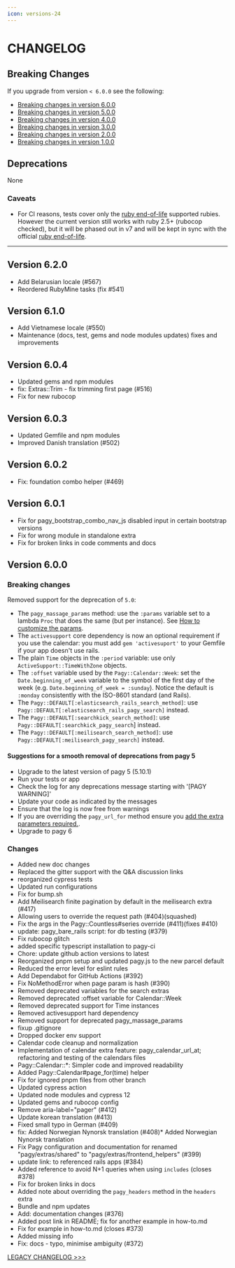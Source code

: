 ```yaml
---
icon: versions-24
---
```


# CHANGELOG

## Breaking Changes

If you upgrade from version `< 6.0.0` see the following:

- [Breaking changes in version 6.0.0](#version-600)
- [Breaking changes in version 5.0.0](CHANGELOG_LEGACY.md#version-500)
- [Breaking changes in version 4.0.0](CHANGELOG_LEGACY.md#version-400)
- [Breaking changes in version 3.0.0](CHANGELOG_LEGACY.md#version-300)
- [Breaking changes in version 2.0.0](CHANGELOG_LEGACY.md#version-200)
- [Breaking changes in version 1.0.0](CHANGELOG_LEGACY.md#version-100)

## Deprecations

None

### Caveats

- For CI reasons, tests cover only the [ruby end-of-life](https://endoflife.date/ruby) supported rubies. However the current version still works with ruby 2.5+ (rubocop checked), but it will be phased out in v7 and will be kept in sync with the official [ruby end-of-life](https://endoflife.date/ruby).

<hr>

## Version 6.2.0

- Add Belarusian locale (#567)
- Reordered RubyMine tasks (fix #541)

## Version 6.1.0

- Add Vietnamese locale (#550)
- Maintenance (docs, test, gems and node modules updates) fixes and improvements

## Version 6.0.4

- Updated gems and npm modules
- fix: Extras::Trim - fix trimming first page (#516)
- Fix for new rubocop

## Version 6.0.3

- Updated Gemfile and npm modules
- Improved Danish translation (#502)

## Version 6.0.2

- Fix: foundation combo helper (#469)

## Version 6.0.1

- Fix for pagy_bootstrap_combo_nav_js disabled input in certain bootstrap versions
- Fix for wrong module in standalone extra
- Fix for broken links in code comments and docs

## Version 6.0.0

### Breaking changes

Removed support for the deprecation of `5.0`:

- The `pagy_massage_params` method: use the `:params` variable set to a lambda `Proc` that does the same (but per instance). See [How to customize the params](https://ddnexus.github.io/pagy/docs/how-to#customize-the-params).
- The `activesupport` core dependency is now an optional requirement if you use the calendar: you must add `gem 'activesuport'` to your Gemfile if your app doesn't use rails.
- The plain `Time` objects in the `:period` variable: use only `ActiveSupport::TimeWithZone` objects.
- The `:offset` variable used by the `Pagy::Calendar::Week`: set the `Date.beginning_of_week` variable to the symbol of the first day of the week (e.g. `Date.beginning_of_week = :sunday`). Notice the default is `:monday` consistently with the ISO-8601 standard (and Rails).
- The `Pagy::DEFAULT[:elasticsearch_rails_search_method]`: use `Pagy::DEFAULT[:elasticsearch_rails_pagy_search]` instead.
- The `Pagy::DEFAULT[:searchkick_search_method]`: use `Pagy::DEFAULT[:searchkick_pagy_search`] instead.
- The `Pagy::DEFAULT[:meilisearch_search_method]`: use `Pagy::DEFAULT[:meilisearch_pagy_search]` instead.

#### Suggestions for a smooth removal of deprecations from pagy 5

- Upgrade to the latest version of pagy 5 (5.10.1)
- Run your tests or app
- Check the log for any deprecations message starting with '[PAGY WARNING]'
- Update your code as indicated by the messages
- Ensure that the log is now free from warnings
- If you are overriding the `pagy_url_for` method ensure you [add the extra parameters required.](https://github.com/ddnexus/pagy/discussions/424).
- Upgrade to pagy 6

### Changes

- Added new doc changes
- Replaced the gitter support with the Q&A discussion links
- reorganized cypress tests
- Updated run configurations
- Fix for bump.sh
- Add Meilisearch finite pagination by default in the meilisearch extra (#417)
- Allowing users to override the request path (#404)(squashed)
- Fix the args in the Pagy::Countless#series override (#411)(fixes #410)
- update: pagy_bare_rails script: for db testing (#379)
- Fix rubocop glitch
- added specific typescript installation to pagy-ci
- Chore: update github action versions to latest
- Reorganized pnpm setup and updated pagy.js to the new parcel default
- Reduced the error level for eslint rules
- Add Dependabot for GitHub Actions (#392)
- Fix NoMethodError when page param is hash (#390)
- Removed deprecated variables for the search extras
- Removed deprecated :offset variable for Calendar::Week
- Removed deprecated support for Time instances
- Removed activesupport hard dependency
- Removed support for deprecated pagy_massage_params
- fixup .gitignore
- Dropped docker env support
- Calendar code cleanup and normalization
- Implementation of calendar extra feature: pagy_calendar_url_at; refactoring and testing of the calendars files
- Pagy::Calendar::*: Simpler code and improved readability
- Added Pagy::Calendar#page_for(time) helper
- Fix for ignored pnpm files from other branch
- Updated cypress action
- Updated node modules and cypress 12
- Updated gems and rubocop config
- Remove aria-label="pager" (#412)
- Update korean translation (#413)
- Fixed small typo in German (#409)
- fix: Added Norwegian Nynorsk translation (#408)* Added Norwegian Nynorsk translation
- Fix Pagy configuration and documentation for renamed "pagy/extras/shared" to "pagy/extras/frontend_helpers" (#399)
- update link: to referenced rails apps (#384)
- Added reference to avoid N+1 queries when using `includes` (closes #378)
- Fix for broken links in docs
- Added note about overriding the `pagy_headers` method in the `headers` extra
- Bundle and npm updates
- Add: documentation changes (#376)
- Added post link in README; fix for another example in how-to.md
- Fix for example in how-to.md (closes #373)
- Added missing info
- Fix: docs - typo, minimise ambiguity (#372)

[LEGACY CHANGELOG >>>](CHANGELOG_LEGACY.md) 
